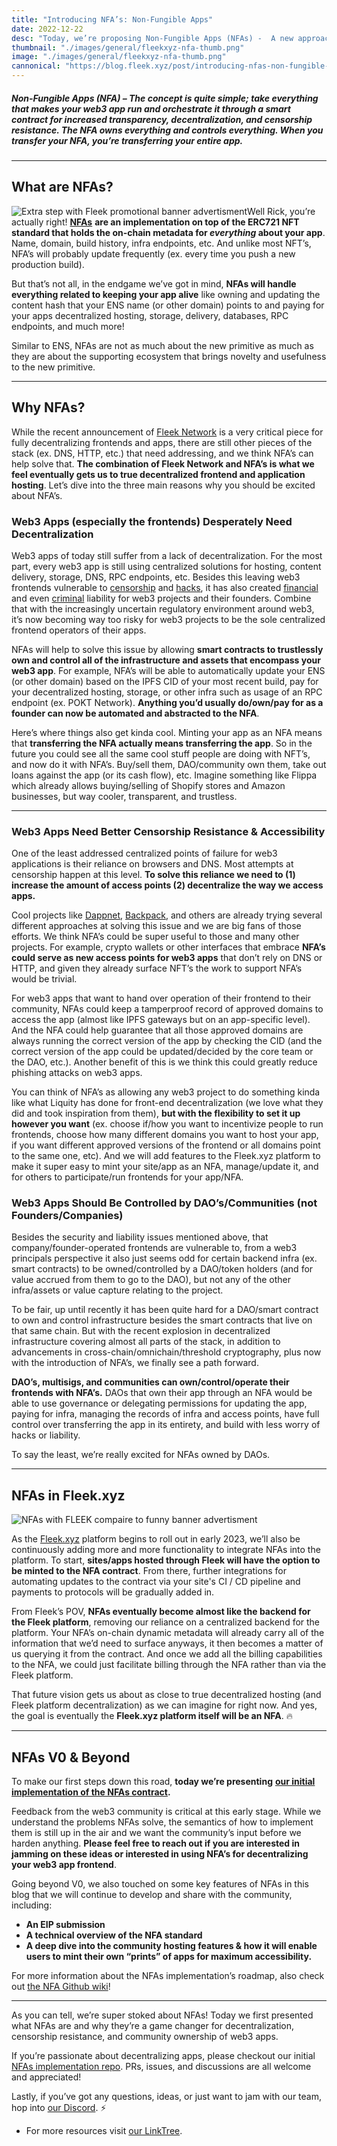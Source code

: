 ```yaml
---
title: "Introducing NFA’s: Non-Fungible Apps"
date: 2022-12-22
desc: "Today, we’re proposing Non-Fungible Apps (NFAs) -  A new approach for on-chain tokenization of apps that will help unlock better decentralization, censorship resistance, and community ownership for Web3 frontends."
thumbnail: "./images/general/fleekxyz-nfa-thumb.png"
image: "./images/general/fleekxyz-nfa-thumb.png"
cannonical: "https://blog.fleek.xyz/post/introducing-nfas-non-fungible-apps/"
---
```


##### Non-Fungible Apps (NFA) – The concept is quite simple; take everything that makes your web3 app run and orchestrate it through a smart contract for increased transparency, decentralization, and censorship resistance. The NFA owns everything and controls everything. When you transfer your NFA, you’re transferring your _entire_ app.

***

## What are NFAs?

![Extra step with Fleek promotional banner advertisment](https://storageapi.fleek.one/fleek-team-bucket/Blogs/nfa-extra-steps.jpeg)Well Rick, you’re actually right! [**NFAs**](https://github.com/fleekxyz/non-fungible-apps) **are an implementation on top of the ERC721 NFT standard that holds the on-chain metadata for _everything_ about your app**. Name, domain, build history, infra endpoints, etc. And unlike most NFT’s, NFA’s will probably update frequently (ex. every time you push a new production build).

But that’s not all, in the endgame we’ve got in mind, **NFAs will handle everything related to keeping your app alive** like owning and updating the content hash that your ENS name (or other domain) points to and paying for your apps decentralized hosting, storage, delivery, databases, RPC endpoints, and much more!

Similar to ENS, NFAs are not as much about the new primitive as much as they are about the supporting ecosystem that brings novelty and usefulness to the new primitive.

***

## Why NFAs?

While the recent announcement of [Fleek Network](https://fleek.network) is a very critical piece for fully decentralizing frontends and apps, there are still other pieces of the stack (ex. DNS, HTTP, etc.) that need addressing, and we think NFA’s can help solve that. **The combination of Fleek Network and NFA’s is what we feel eventually gets us to true decentralized frontend and application hosting**. Let’s dive into the three main reasons why you should be excited about NFA’s.

### Web3 Apps (especially the frontends) Desperately Need Decentralization

Web3 apps of today still suffer from a lack of decentralization. For the most part, every web3 app is still using centralized solutions for hosting, content delivery, storage, DNS, RPC endpoints, etc. Besides this leaving web3 frontends vulnerable to [censorship](https://twitter.com/liamzebedee/status/1577525264963100674) and [hacks](https://www.coindesk.com/business/2021/12/10/badgerdao-reveals-details-of-how-it-was-hacked-for-120m/), it has also created [financial](https://www.coindesk.com/policy/2022/01/03/cftc-fines-crypto-betting-service-polymarket-14m-for-unregistered-swaps/) and even [criminal](https://www.coindesk.com/policy/2022/11/22/tornado-cash-developer-alexey-pertsev-to-remain-in-jail-until-at-least-late-februrary/) liability for web3 projects and their founders. Combine that with the increasingly uncertain regulatory environment around web3, it’s now becoming way too risky for web3 projects to be the sole centralized frontend operators of their apps.

NFAs will help to solve this issue by allowing **smart contracts to trustlessly own and control all of the infrastructure and assets that encompass your web3 app**. For example, NFA’s will be able to automatically update your ENS (or other domain) based on the IPFS CID of your most recent build, pay for your decentralized hosting, storage, or other infra such as usage of an RPC endpoint (ex. POKT Network). **Anything you’d usually do/own/pay for as a founder can now be automated and abstracted to the NFA**.

Here’s where things also get kinda cool. Minting your app as an NFA means that **transferring the NFA actually means transferring the app**. So in the future you could see all the same cool stuff people are doing with NFT’s, and now do it with NFA’s. Buy/sell them, DAO/community own them, take out loans against the app (or its cash flow), etc. Imagine something like Flippa which already allows buying/selling of Shopify stores and Amazon businesses, but way cooler, transparent, and trustless.

***

### Web3 Apps Need Better Censorship Resistance & Accessibility

One of the least addressed centralized points of failure for web3 applications is their reliance on browsers and DNS. Most attempts at censorship happen at this level. **To solve this reliance we need to (1) increase the amount of access points (2) decentralize the way we access apps.**

Cool projects like [Dappnet](http://twitter.com/dappnetbby), [Backpack](https://www.backpack.app/), and others are already trying several different approaches at solving this issue and we are big fans of those efforts. We think NFA’s could be super useful to those and many other projects. For example, crypto wallets or other interfaces that embrace **NFA’s could serve as new access points for web3 apps** that don’t rely on DNS or HTTP, and given they already surface NFT’s the work to support NFA’s would be trivial.

For web3 apps that want to hand over operation of their frontend to their community, NFAs could keep a tamperproof record of approved domains to access the app (almost like IPFS gateways but on an app-specific level). And the NFA could help guarantee that all those approved domains are always running the correct version of the app by checking the CID (and the correct version of the app could be updated/decided by the core team or the DAO, etc.). Another benefit of this is we think this could greatly reduce phishing attacks on web3 apps.

You can think of NFA’s as allowing any web3 project to do something kinda like what Liquity has done for front-end decentralization (we love what they did and took inspiration from them), **but with the flexibility to set it up however you want** (ex. choose if/how you want to incentivize people to run frontends, choose how many different domains you want to host your app, if you want different approved versions of the frontend or all domains point to the same one, etc). And we will add features to the Fleek.xyz platform to make it super easy to mint your site/app as an NFA, manage/update it, and for others to participate/run frontends for your app/NFA.

### Web3 Apps Should Be Controlled by DAO’s/Communities (not Founders/Companies)

Besides the security and liability issues mentioned above, that company/founder-operated frontends are vulnerable to, from a web3 principals perspective it also just seems odd for certain backend infra (ex. smart contracts) to be owned/controlled by a DAO/token holders (and for value accrued from them to go to the DAO), but not any of the other infra/assets or value capture relating to the project.

To be fair, up until recently it has been quite hard for a DAO/smart contract to own and control infrastructure besides the smart contracts that live on that same chain. But with the recent explosion in decentralized infrastructure covering almost all parts of the stack, in addition to advancements in cross-chain/omnichain/threshold cryptography, plus now with the introduction of NFA’s, we finally see a path forward.

**DAO’s, multisigs, and communities can own/control/operate their frontends with NFA’s.** DAOs that own their app through an NFA would be able to use governance or delegating permissions for updating the app, paying for infra, managing the records of infra and access points, have full control over transferring the app in its entirety, and build with less worry of hacks or liability.

To say the least, we’re really excited for NFAs owned by DAOs.

***

## NFAs in Fleek.xyz

![NFAs with FLEEK compaire to funny banner advertisment](https://storageapi.fleek.one/fleek-team-bucket/Blogs/fleek-distracted-nfas.jpeg)

As the [Fleek.xyz](https://fleek.xyz) platform begins to roll out in early 2023, we’ll also be continuously adding more and more functionality to integrate NFAs into the platform. To start, **sites/apps hosted through Fleek will have the option to be minted to the NFA contract**. From there, further integrations for automating updates to the contract via your site's CI / CD pipeline and payments to protocols will be gradually added in.

From Fleek’s POV, **NFAs eventually become almost like the backend for the Fleek platform**, removing our reliance on a centralized backend for the platform. Your NFA’s on-chain dynamic metadata will already carry all of the information that we’d need to surface anyways, it then becomes a matter of us querying it from the contract. And once we add all the billing capabilities to the NFA, we could just facilitate billing through the NFA rather than via the Fleek platform.

That future vision gets us about as close to true decentralized hosting (and Fleek platform decentralization) as we can imagine for right now. And yes, the goal is eventually the **Fleek.xyz platform itself will be an NFA**. 🔥

***

## NFAs V0 & Beyond

To make our first steps down this road, **today we’re presenting** [**our initial implementation of the NFAs contract**](https://github.com/fleekxyz/non-fungible-apps)**.**

Feedback from the web3 community is critical at this early stage. While we understand the problems NFAs solve, the semantics of how to implement them is still up in the air and we want the community’s input before we harden anything. **Please feel free to reach out if you are interested in jamming on these ideas or interested in using NFA’s for decentralizing your web3 app frontend**.

Going beyond V0, we also touched on some key features of NFAs in this blog that we will continue to develop and share with the community, including:

* **An EIP submission**
* **A technical overview of the NFA standard**
* **A deep dive into the community hosting features & how it will enable users to mint their own “prints” of apps for maximum accessibility.**

For more information about the NFAs implementation’s roadmap, also check out [the NFA Github wiki](https://github.com/fleekxyz/non-fungible-apps/wiki)!

***

As you can tell, we’re super stoked about NFAs! Today we first presented what NFAs are and why they’re a game changer for decentralization, censorship resistance, and community ownership of web3 apps.

If you’re passionate about decentralizing apps, please checkout our initial [NFAs implementation repo](https://github.com/fleekxyz/non-fungible-apps). PRs, issues, and discussions are all welcome and appreciated!

Lastly, if you’ve got any questions, ideas, or just want to jam with our team, hop into [our Discord](https://discord.gg/fleek). ⚡️

* For more resources visit [our LinkTree](https://linktr.ee/fleek).
